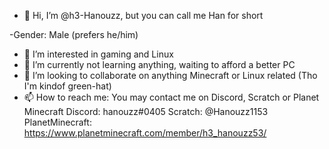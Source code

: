 - 👋 Hi, I’m @h3-Hanouzz, but you can call me Han
for short

-Gender: Male (prefers he/him)
- 👀 I’m interested in gaming and Linux
- 🌱 I’m currently not learning anything, waiting
to afford a better PC 
- 💞️ I’m looking to collaborate on anything Minecraft 
or Linux related
 (Tho I'm kindof green-hat)
- 📫 How to reach me: You may contact me on
Discord, Scratch or Planet Minecraft
Discord: hanouzz#0405
Scratch: @Hanouzz1153
PlanetMinecraft: https://www.planetminecraft.com/member/h3_hanouzz53/

<!---
h3-Hanouzz/h3-Hanouzz is a ✨ special ✨ repository because its `README.md` (this file) appears on your GitHub profile.
You can click the Preview link to take a look at your changes.
--->
